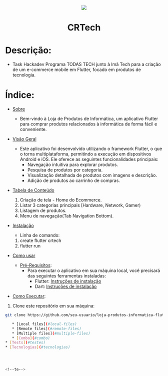  <p align="center">
 <img src="https://github.com/codigo-rosa/crtech/assets/142268843/43eb7779-b04b-4a3a-bb52-343c132d4bd8"/>
</p>

<h1 align="center"> CRTech </h1>

# Descrição:
- Task Hackadev Programa TODAS TECH junto à Imã Tech para a criação de um e-commerce mobile em Flutter, focado em produtos de tecnologia.


# Índice:
<!--ts-->
   * [Sobre](#Sobre)
     - Bem-vindo à Loja de Produtos de Informática, um aplicativo Flutter para comprar produtos relacionados à informática de forma fácil e conveniente.
 
   * [Visão Geral](#VisãoGeral)
     - Este aplicativo foi desenvolvido utilizando o framework Flutter, o que o torna multiplataforma, permitindo a execução em dispositivos Android e iOS. Ele oferece as seguintes funcionalidades principais:
       - Navegação intuitiva para explorar produtos.
       - Pesquisa de produtos por categoria.
       - Visualização detalhada de produtos com imagens e descrição.
       - Adição de produtos ao carrinho de compras.
   
 
   * [Tabela de Conteúdo](#tabela-de-conteudo)
     1. Criação de tela - Home do Ecommerce.
     2. Listar 3 categorias principais [Hardware, Network, Gamer)
     3. Listagem de produtos.
     4. Menu de navegação(Tab Navigation Bottom).
 
   * [Instalação](#instalacao)
     - Linha de comando:
     1. create flutter crtech
     2. flutter run
     
   * [Como usar](#como-usar)
      * [Pré-Requisitos](#pre-requisitos):
        - Para executar o aplicativo em sua máquina local, você precisará das seguintes ferramentas instaladas:
          - Flutter: [Instruções de instalação](https://flutter.dev/docs/get-started/install)
          - Dart: [Instruções de instalação](https://dart.dev/get-dart)

   * [Como Executar](como-executar):
   1. Clone este repositório em sua máquina:

   ```bash
   git clone https://github.com/seu-usuario/loja-produtos-informatica-flutter.git
  
      * [Local files](#local-files)
      * [Remote files](#remote-files)
      * [Multiple files](#multiple-files)
      * [Combo](#combo)
   * [Tests](#testes)
   * [Tecnologias](#tecnologias)




<!--te-->
